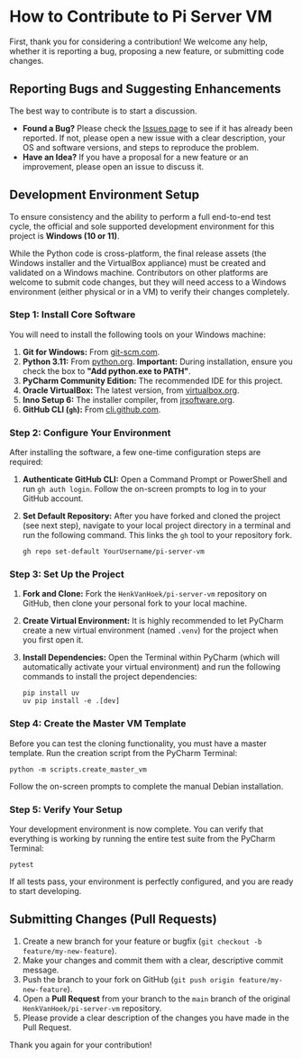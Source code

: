 # How to Contribute to Pi Server VM

First, thank you for considering a contribution! We welcome any help, whether it is reporting a bug, proposing a new feature, or submitting code changes.

## Reporting Bugs and Suggesting Enhancements

The best way to contribute is to start a discussion.

-   **Found a Bug?** Please check the [Issues page](https://github.com/HenkVanHoek/pi-server-vm/issues) to see if it has already been reported. If not, please open a new issue with a clear description, your OS and software versions, and steps to reproduce the problem.
-   **Have an Idea?** If you have a proposal for a new feature or an improvement, please open an issue to discuss it.

## Development Environment Setup

To ensure consistency and the ability to perform a full end-to-end test cycle, the official and sole supported development environment for this project is **Windows (10 or 11)**.

While the Python code is cross-platform, the final release assets (the Windows installer and the VirtualBox appliance) must be created and validated on a Windows machine. Contributors on other platforms are welcome to submit code changes, but they will need access to a Windows environment (either physical or in a VM) to verify their changes completely.

### Step 1: Install Core Software

You will need to install the following tools on your Windows machine:

1.  **Git for Windows:** From [git-scm.com](https://git-scm.com/).
2.  **Python 3.11:** From [python.org](https://www.python.org/). **Important:** During installation, ensure you check the box to **"Add python.exe to PATH"**.
3.  **PyCharm Community Edition:** The recommended IDE for this project.
4.  **Oracle VirtualBox:** The latest version, from [virtualbox.org](https://www.virtualbox.org/).
5.  **Inno Setup 6:** The installer compiler, from [jrsoftware.org](https://jrsoftware.org/).
6.  **GitHub CLI (`gh`):** From [cli.github.com](https://cli.github.com/).

### Step 2: Configure Your Environment

After installing the software, a few one-time configuration steps are required:

1.  **Authenticate GitHub CLI:** Open a Command Prompt or PowerShell and run `gh auth login`. Follow the on-screen prompts to log in to your GitHub account.
2.  **Set Default Repository:** After you have forked and cloned the project (see next step), navigate to your local project directory in a terminal and run the following command. This links the `gh` tool to your repository fork.

        gh repo set-default YourUsername/pi-server-vm

### Step 3: Set Up the Project

1.  **Fork and Clone:** Fork the `HenkVanHoek/pi-server-vm` repository on GitHub, then clone your personal fork to your local machine.
2.  **Create Virtual Environment:** It is highly recommended to let PyCharm create a new virtual environment (named `.venv`) for the project when you first open it.
3.  **Install Dependencies:** Open the Terminal within PyCharm (which will automatically activate your virtual environment) and run the following commands to install the project dependencies:

        pip install uv
        uv pip install -e .[dev]

### Step 4: Create the Master VM Template

Before you can test the cloning functionality, you must have a master template. Run the creation script from the PyCharm Terminal:

    python -m scripts.create_master_vm

Follow the on-screen prompts to complete the manual Debian installation.

### Step 5: Verify Your Setup

Your development environment is now complete. You can verify that everything is working by running the entire test suite from the PyCharm Terminal:

    pytest

If all tests pass, your environment is perfectly configured, and you are ready to start developing.

## Submitting Changes (Pull Requests)

1.  Create a new branch for your feature or bugfix (`git checkout -b feature/my-new-feature`).
2.  Make your changes and commit them with a clear, descriptive commit message.
3.  Push the branch to your fork on GitHub (`git push origin feature/my-new-feature`).
4.  Open a **Pull Request** from your branch to the `main` branch of the original `HenkVanHoek/pi-server-vm` repository.
5.  Please provide a clear description of the changes you have made in the Pull Request.

Thank you again for your contribution!
